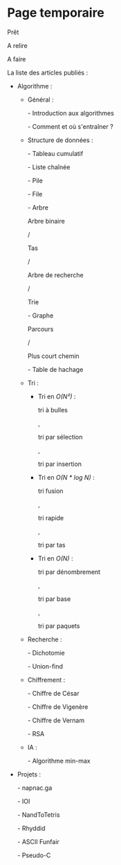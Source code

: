 Page temporaire
===============

<p class="pret"><span>Prêt<br></span></p>
<p class="relire"><span>A relire<br></span></p>
<p class="faire"><span>A faire<br></span></p>

La liste des articles publiés :

- Algorithme :

    - Général :

         <p class="relire"><span>- Introduction aux algorithmes<br></span></p>
         <p class="pret"><span>- Comment et où s'entraîner ?<br></span></p>

    - Structure de données :

         <p class="pret"><span>- Tableau cumulatif<br></span></p>
         <p class="pret"><span>- Liste chaînée<br></span></p>
         <p class="pret"><span>- Pile<br></span></p>
         <p class="pret"><span>- File<br></span></p>
         <p class="pret"><span>- Arbre</span></p> <p class="relire"><span>Arbre binaire</span></p> / <p class="faire"><span>Tas</span></p> / <p class="faire"><span>Arbre de recherche</span></p> / <p class="faire"><span>Trie<br></span></p>
         <p class="pret"><span>- Graphe</span></p> <p class="pret"><span>Parcours</span></p> / <p class="faire"><span>Plus court chemin<br></span></p>
         <p class="faire"><span>- Table de hachage <br></span></p>

    - Tri :

         - Tri en *O(N²)* : <p class="pret"><span>tri à bulles</span></p>, <p class="pret"><span>tri par sélection</span></p>, <p class="pret"><span>tri par insertion<br></span></p>
         - Tri en *O(N \* log N)* : <p class="pret"><span>tri fusion</span></p>, <p class="pret"><span>tri rapide</span></p>, <p class="relire"><span>tri par tas<br></span></p>
         - Tri en *O(N)* : <p class="pret"><span>tri par dénombrement</span></p>, <p class="faire"><span>tri par base</span></p>, <p class="faire"><span>tri par paquets<br></span></p>

    - Recherche :

         <p class="pret"><span>- Dichotomie<br></span></p>
         <p class="faire"><span>- Union-find<br></span></p>

    - Chiffrement :

         <p class="pret"><span>- Chiffre de César<br></span></p>
         <p class="pret"><span>- Chiffre de Vigenère<br></span></p>
         <p class="pret"><span>- Chiffre de Vernam<br></span></p>
         <p class="faire"><span>- RSA<br></span></p>

    - IA :

         <p class="faire"><span>- Algorithme min-max<br></span></p>

- Projets :

   <p class="pret"><span>- napnac.ga<br></span></p>
   <p class="pret"><span>- IOI<br></span></p>
   <p class="pret"><span>- NandToTetris<br></span></p>
   <p class="pret"><span>- Rhyddid<br></span></p>
   <p class="pret"><span>- ASCII Funfair<br></span></p>
   <p class="pret"><span>- Pseudo-C<br></span></p>

